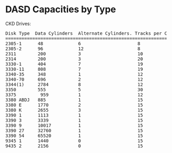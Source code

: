 DASD Capacities by Type
=======================


CKD Drives:
<pre>
Disk Type  Data Cylinders  Alternate Cylinders. Tracks per Cylinder. Bytes per Track Bytes per Cylinder  Bytes per drive
========================================================================================================================
2305-1      48             6                     8                   14136           113088               5,428,224
2305-2      96             12                    8                   14660           117280               11,258,880
2311        200            3                     10                  3625            36250                7,250,000
2314        200            3                     20                  7294            145880               29,176,000
3330-1      404            7                     19                  13030           247570               100,018.280
3330-11     808            7                     19                  13030           247570               200,036,560
3340-35     348            1                     12                   8368           100416               34,944,768
3340-70     696            2                     12                   8368           100416                68,889,536
3344(1)     2784           8                     12                   8368           100416                275,558,144
3350        555            5                     30                  19069           572070                317,498,850
3375         959           1                     12                  35616           427392                409,868,928
3380 ABDJ   885            1                     15                  47476           712140                630,248,900
3380 E      1770           2                     15                  47476           712140                1,260,487,800
3380 K      2655           3                     15                  47476           712140                1,890,731,700
3390 1      1113           1                     15                  56664           849960                946,005,480
3390 3      3339           1                     15                  56664           849960                1,892,010,960
3390 9      10017          1                     15                  56664           849960                8,514,049,320
3390 27     32760          1                     15                  56664           849960                27,844,689,600
3390 54     65520          1                     15                  54664           849960                55,689,279,200
9345 1      1440           0                     15                  46456           696840                1,003,449.600
9435 2      2156           0                     15                  46656           696840                1,502,387,040
</pre>
